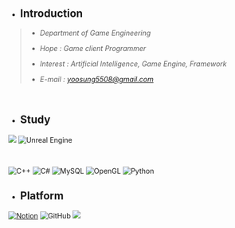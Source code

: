 
 <br/>
 
 + ## Introduction 
 
 >+ *Department of Game Engineering*
 >+ *Hope : Game client Programmer*
 >
 >+ *Interest : Artificial Intelligence, Game Engine, Framework*
 >
 >+ *E-mail : yoosung5508@gmail.com*
 >


<br/>

+ ## Study

<img src="https://img.shields.io/badge/Unity -000000?style=for-the-badge&logo=Unity #&logoColor=000000"/></a>
![Unreal Engine](https://img.shields.io/badge/unrealengine-%23313131.svg?style=for-the-badge&logo=unrealengine&logoColor=white) 

<br/>

![C++](https://img.shields.io/badge/c++-%23313131.svg?style=for-the-badge&logo=c%2B%2B&logoColor=white)
![C#](https://img.shields.io/badge/c%23-%23000000.svg?style=for-the-badge&logo=c-sharp&logoColor=white)
![MySQL](https://img.shields.io/badge/mysql-%23313131.svg?style=for-the-badge&logo=mysql&logoColor=white)
![OpenGL](https://img.shields.io/badge/OpenGL-%23000000.svg?style=for-the-badge&logo=opengl&logoColor=white)
![Python](https://img.shields.io/badge/python-%23313131?style=for-the-badge&logo=python&logoColor=white)



+ ## Platform
[![Notion](https://img.shields.io/badge/Notion-%23000000.svg?style=for-the-badge&logo=notion&logoColor=white)](https://hyss.notion.site/Yoosung-H-df9b2433b8be4b72858ab7764632862f)
![GitHub](https://img.shields.io/badge/github-%23313131.svg?style=for-the-badge&logo=github&logoColor=white)
 <a href="https://www.instagram.com/hongyoosung/" target="_blank"><img src="https://img.shields.io/badge/Instagram-000000?style=for-the-badge&logo=instagram&logoColor=FFFFFF"/></a>


<br/>














